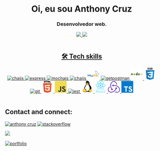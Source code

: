 <h1 align="center">Oi, eu sou Anthony Cruz</h1>
<h3 align="center">Desenvolvedor web.</h3>

<div align="center">
  <a href="https://github.com/tonyycruz">
  <img height="180em" src="https://github-readme-stats.vercel.app/api?username=tonyycruz&show_icons=true&theme=blue-green&include_all_commits=true&count_private=true">
  <img height="180em" src="https://github-readme-stats.vercel.app/api/top-langs/?username=tonyycruz&layout=compact&langs_count=7&theme=blue-green">
</div>

<br>
  
<h2 align="center">🛠️ Tech skills</h2>

<div style="display: inline_block" align="center">
  <a href="https://sequelize.org/" target="_blank">
    <img src="https://www.vectorlogo.zone/logos/sequelizejs/sequelizejs-icon.svg" alt="chaijs" width="40" height="40">
  </a> 
  
  <a href="https://expressjs.com/pt-br/" target="_blank">
    <img src="https://img.shields.io/badge/-Express-blue" alt="express" width="40"       height="40">
  </a>
  
  <a href="https://mochajs.org/" target="_blank">
    <img src="https://www.vectorlogo.zone/logos/mochajs/mochajs-icon.svg" alt="mochajs" width="40" height="40">
  </a>
    
  <a href="https://www.chaijs.com/" target="_blank">
    <img src="https://www.vectorlogo.zone/logos/chaijs/chaijs-icon.svg" alt="chaijs" width="40" height="40">
  </a>
  
  <a href="https://www.mysql.com/" target="_blank">
    <img src="https://raw.githubusercontent.com/devicons/devicon/master/icons/mysql/mysql-original-wordmark.svg" alt="mysql" width="40" height="40">
  </a>
  
  <a href="https://www.postman.com/product/what-is-postman/" target="_blank">
    <img src="https://www.vectorlogo.zone/logos/getpostman/getpostman-icon.svg" alt="getpostman" width="40" height="40">
  </a>
  
  <a href="https://nodejs.org/pt-br/about/" target="_blank">
    <img src="https://raw.githubusercontent.com/devicons/devicon/master/icons/nodejs/nodejs-original-wordmark.svg" alt="nodejs" width="40" height="40">
  </a>
  
  
  <a href="https://www.w3schools.com/css/css_intro.asp" target="_blank">
    <img src="https://raw.githubusercontent.com/devicons/devicon/master/icons/css3/css3-original-wordmark.svg" alt="css3" width="40" height="40">
  </a>
  
  <a href="https://git-scm.com/about" target="_blank">
    <img src="https://www.vectorlogo.zone/logos/git-scm/git-scm-icon.svg" alt="git" width="40" height="40">
  </a>
  
  <a href="https://www.w3schools.com/html/html_intro.asp" target="_blank">
    <img src="https://raw.githubusercontent.com/devicons/devicon/master/icons/html5/html5-original-wordmark.svg" alt="html5" width="40" height="40">
  </a>
  
  <a href="https://pt.wikipedia.org/wiki/JavaScript" target="_blank">
    <img src="https://raw.githubusercontent.com/devicons/devicon/master/icons/javascript/javascript-original.svg" alt="javascript" width="40" height="40">
  </a>
  
  <a href="https://jestjs.io/pt-BR/" target="_blank">
    <img src="https://www.vectorlogo.zone/logos/jestjsio/jestjsio-icon.svg" alt="jest" width="40" height="40">
  </a>
  
  <a href="https://pt.wikipedia.org/wiki/Linux" target="_blank">
    <img src="https://raw.githubusercontent.com/devicons/devicon/master/icons/linux/linux-original.svg" alt="linux" width="40" height="40">
  </a>
  
  [learning]: #
  (<a href="https://pt.wikipedia.org/wiki/Python" target="_blank">
    <img src="https://raw.githubusercontent.com/devicons/devicon/master/icons/python/python-original.svg" alt="python" width="40" height="40">
  </a>)
  
  <a href="https://pt.wikipedia.org/wiki/React_(JavaScript)" target="_blank">
    <img src="https://raw.githubusercontent.com/devicons/devicon/master/icons/react/react-original-wordmark.svg" alt="react" width="40" height="40">
  </a>
  
  <a href="https://github.com/reduxjs/redux" target="_blank">
    <img src="https://raw.githubusercontent.com/devicons/devicon/master/icons/redux/redux-original.svg" alt="redux" width="40" height="40">
  </a>
  
  
  <a href="https://pt.wikipedia.org/wiki/TypeScript" target="_blank">
    <img src="https://raw.githubusercontent.com/devicons/devicon/master/icons/typescript/typescript-original.svg" alt="typescript" width="40" height="40">
  </a>
  
</div><br>

## Contact and connect:

<p align="left">
<a href="https://www.linkedin.com/in/anthony-cruz-dev/" target="blank"><img align="center" src="https://raw.githubusercontent.com/rahuldkjain/github-profile-readme-generator/master/src/images/icons/Social/linked-in-alt.svg" alt="anthony cruz" height="30" width="40" /></a>
<a href="https://stackoverflow.com/users/user:294052" target="blank"><img align="center" src="https://raw.githubusercontent.com/rahuldkjain/github-profile-readme-generator/master/src/images/icons/Social/stack-overflow.svg" alt="stackoverflow" height="30" width="40" /></a>
  
<a href = "mailto:tony_esqueloto@hotmail.com"><img src="https://img.shields.io/badge/-Gmail-%23333?style=for-the-badge&logo=gmail&logoColor=white" target="_blank"></a>
</p>

  <a href="http://tonyycruz.github.io" target="_blank" rel="noreferrer noopener">
  <img src="https://img.shields.io/badge/Portf%C3%B3lio-https%3A%2F%2Ftonyycruz.github.io%2F-blue" alt="portfolio" width="280" height="20">
  </a>

